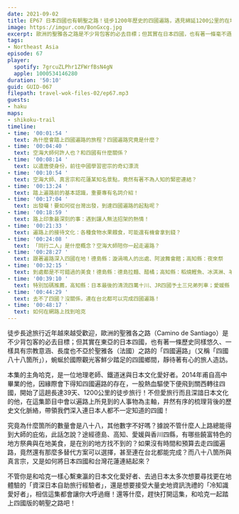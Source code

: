 ```yaml
---
date: 2021-09-02
title: EP67 日本四國也有朝聖之路！徒步1200年歷史的四國遍路，遇見綿延1200公里的在地風景 ft. 履行X旅行 哈克の細道 哈克
image: https://imgur.com/BonGxcg.jpg
excerpt: 歐洲的聖雅各之路是不少背包客的必去目標；但其實在日本四國，也有著一條毫不遜色的「四國遍路」。幾年前甫自高中畢業的哈克，因緣際會下得知四國遍路的存在，一股熱血驅使下便飛到關西轉往四國，開始了這趟長達39天、1200公里的徒步旅行！在這集節目中會以遍路上所見到的人事物為主軸，井然有序的梳理背後的歷史文化脈絡，帶領我們深入連日本人都不一定知道的四國！
tags:
- Northeast Asia
episode: 67
player:
  spotify: 7grcuZLPhr1ZFWrfBsN4gN
  apple: 1000534146280
duration: '50:10'
guid: GUID-067
filepath: travel-wok-files-02/ep67.mp3
guests:
- haku
maps:
- shikoku-trail
timeline:
- time: '00:01:54 '
  text: 為什麼會踏上四國遍路的旅程？四國遍路究竟是什麼？
- time: '00:04:40 '
  text: 空海大師何許人也？和四國有什麼關係？
- time: '00:08:14 '
  text: 以遣唐使身份，前往中國學習密宗的奇幻漂流
- time: '00:10:54 '
  text: 空海大師、真言宗和花蓮某知名景點，竟然有著不為人知的緊密連結？
- time: '00:13:24 '
  text: 踏上遍路前的基本認識，重要專有名詞介紹！
- time: '00:17:04 '
  text: 出發囉！要如何從台灣出發，到達四國遍路的起點呢？
- time: '00:18:59 '
  text: 路上印象最深刻的事：遇到讓人無法招架的熱情！
- time: '00:21:33 '
  text: 遍路上的接待文化：各種食物水果餵食，可能還有機會拿到錢？
- time: '00:24:08 '
  text: 「同行二人」是什麼概念？空海大師陪你一起走遍路？
- time: '00:28:27 '
  text: 跟著遍路深入四國在地！德島縣：漩渦鳴人的出處、阿波舞會館；高知縣：夜來祭
- time: '00:32:15 '
  text: 到處都是不可錯過的美食！德島縣：德島拉麵、醋橘；高知縣：稻燒鰹魚、冰淇淋、羊羹；愛媛縣：白樂天燒豚玉子飯；香川縣：結願烏龍麵
- time: '00:39:10 '
  text: 特別加碼推薦，高知縣：日本最後的清流四萬十川、JR四國予土三兄弟列車；愛媛縣：神隱少女場景道後溫泉；香川縣：金刀比羅宮、空海大師本人親自建造的滿濃池、大步危小步危的超熱情老闆娘；瀨戶內海藝術祭
- time: '00:44:29 '
  text: 去不了四國？沒關係，連在台北都可以完成四國遍路！
- time: '00:48:17 '
  text: 如何在網路上找到哈克
---
```


徒步長途旅行近年越來越受歡迎，歐洲的聖雅各之路（Camino de Santiago）是不少背包客的必去目標；但其實在東亞的日本四國，也有著一條歷史同樣悠久、一樣具有宗教意涵、長度也不亞於聖雅各（法國）之路的「四國遍路」（又稱「四國八十八箇所」），蜿蜒於國際觀光客鮮少踏足的四國鄉間，靜待著有心的旅人造訪。

本集的主角哈克，是一位地理老師、鐵道迷與日本文化愛好者。2014年甫自高中畢業的他，因緣際會下得知四國遍路的存在，一股熱血驅使下便飛到關西轉往四國，開始了這趟長達39天、1200公里的徒步旅行！不但愛旅行而且深諳日本文化的他，在這集節目中會以遍路上所見到的人事物為主軸，井然有序的梳理背後的歷史文化脈絡，帶領我們深入連日本人都不一定知道的四國！

究竟為什麼箇所的數量會是八十八，其他數字不好嗎？據說不管什麼人上路總能得到大師的庇佑，此話怎說？途經德島、高知、愛媛與香川四縣，有哪些饒富特色的地方祭典與在地美食，是在別的地方找不到的？如果沒有時間和預算去走四國遍路，竟然還有那麼多替代方案可以選擇，甚至連在台北都能完成？而八十八箇所與真言宗，又是如何將日本四國和台灣花蓮連結起來？

不管你是和哈克一樣心繫東瀛的日本文化愛好者、去過日本太多次想要尋找更在地體驗的「資深日本自助旅行經驗者」，還是想要接受大量史地資訊洗禮的「冷知識愛好者」，相信這集都會讓你大呼過癮！還等什麼，趕快打開這集，和哈克一起踏上四國版的朝聖之路吧！

